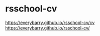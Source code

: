 # rsschool-cv

https://everybarry.github.io/rsschool-cv/cv
https://everybarry.github.io/rsschool-cv/
